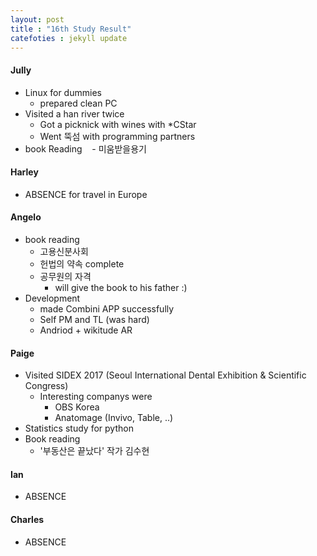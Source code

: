 ```yaml
---
layout: post
title : "16th Study Result"
catefoties : jekyll update
---
```

#### Jully
- Linux for dummies
    - prepared clean PC
- Visited a han river twice
    - Got a picknick with wines with *CStar 
    - Went 뚝섬 with programming partners
- book Reading
    - 미움받을용기


#### Harley
- ABSENCE for travel in Europe


#### Angelo
- book reading
    - 고용신분사회 
    - 헌법의 약속 complete
    - 공무원의 자격
        - will give the book to his father :)
- Development
    - made Combini APP successfully 
    - Self PM and TL (was hard)
    - Andriod + wikitude AR


#### Paige
- Visited SIDEX 2017 (Seoul International Dental Exhibition & Scientific Congress)
    - Interesting companys were
        - OBS Korea 
        - Anatomage (Invivo, Table, ..)
- Statistics study for python
- Book reading
    - '부동산은 끝났다' 작가 김수현


#### Ian
- ABSENCE 


#### Charles
- ABSENCE

